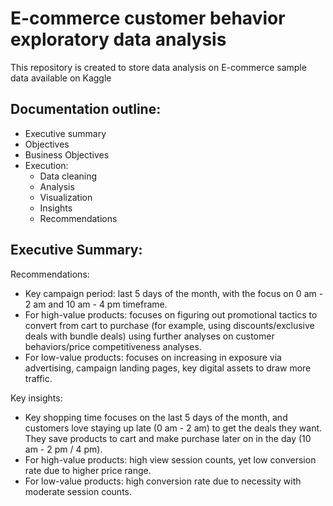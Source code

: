 # E-commerce customer behavior exploratory data analysis
This repository is created to store data analysis on E-commerce sample data available on Kaggle

## Documentation outline:
* Executive summary
* Objectives
* Business Objectives
* Execution:
  + Data cleaning
  + Analysis
  + Visualization
  + Insights
  + Recommendations

## Executive Summary:

Recommendations: 
* Key campaign period: last 5 days of the month, with the focus on 0 am - 2 am and 10 am - 4 pm timeframe. 
* For high-value products: focuses on figuring out promotional tactics to convert from cart to purchase (for example, using discounts/exclusive deals with bundle deals) using further analyses on customer behaviors/price competitiveness analyses. 
* For low-value products: focuses on increasing in exposure via advertising, campaign landing pages, key digital assets to draw more traffic. 

Key insights: 
* Key shopping time focuses on the last 5 days of the month, and customers love staying up late (0 am - 2 am) to get the deals they want. They save products to cart and make purchase later on in the day (10 am - 2 pm / 4 pm).
* For high-value products: high view session counts, yet low conversion rate due to higher price range. 
* For low-value products: high conversion rate due to necessity with moderate session counts. 
